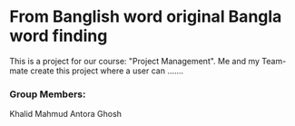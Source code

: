 # From Banglish word original Bangla word finding

This is a project for our course: "Project Management". Me and my Team-mate create this project where a user can …….

### Group Members:
Khalid Mahmud
Antora Ghosh

